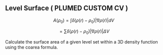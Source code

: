 ## Level Surface ( PLUMED CUSTOM CV )

$$A(\rho_0) = \int \delta(\rho(r) - \rho_0) |\nabla \rho(r)| dV$$

$$= \sum \delta(\rho(r) - \rho_0) |\nabla \rho(r)| \Delta V$$


Calculate the surface area of a given level set within a 3D density function using the coarea formula.
